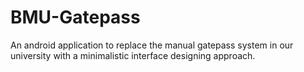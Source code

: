 # BMU-Gatepass
An android application to replace the manual gatepass system in our university with a minimalistic interface designing approach.
